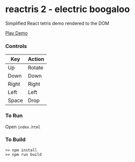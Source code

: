 
reactris 2 - electric boogaloo
========

Simplified React tetris demo rendered to the DOM

[Play Demo](http://jmorrell.github.io/reactris/)

### Controls

| Key   | Action |
| ----- | ------ |
| Up    | Rotate |
| Down  | Down   |
| Right | Right  |
| Left  | Left   |
| Space | Drop   |

### To Run

Open `index.html`

### To Build

```
>> npm install
>> npm run build
```

